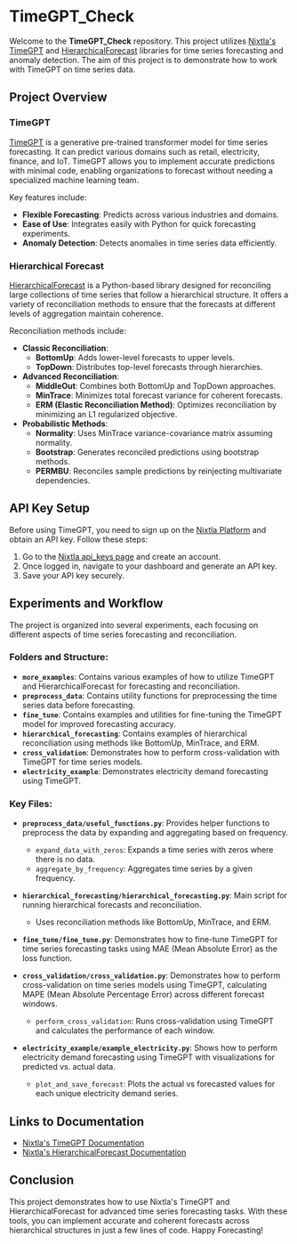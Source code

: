# TimeGPT_Check

Welcome to the **TimeGPT_Check** repository. This project utilizes [Nixtla's TimeGPT](https://github.com/Nixtla/nixtla) and [HierarchicalForecast](https://github.com/Nixtla/hierarchicalforecast) libraries for time series forecasting and anomaly detection. The aim of this project is to demonstrate how to work with TimeGPT on time series data.

## Project Overview

### TimeGPT
[TimeGPT](https://docs.nixtla.io/) is a generative pre-trained transformer model for time series forecasting. It can predict various domains such as retail, electricity, finance, and IoT. TimeGPT allows you to implement accurate predictions with minimal code, enabling organizations to forecast without needing a specialized machine learning team.

Key features include:
- **Flexible Forecasting**: Predicts across various industries and domains.
- **Ease of Use**: Integrates easily with Python for quick forecasting experiments.
- **Anomaly Detection**: Detects anomalies in time series data efficiently.

### Hierarchical Forecast
[HierarchicalForecast](https://nixtlaverse.nixtla.io/hierarchicalforecast/index.html) is a Python-based library designed for reconciling large collections of time series that follow a hierarchical structure. It offers a variety of reconciliation methods to ensure that the forecasts at different levels of aggregation maintain coherence.

Reconciliation methods include:
- **Classic Reconciliation**:
  - **BottomUp**: Adds lower-level forecasts to upper levels.
  - **TopDown**: Distributes top-level forecasts through hierarchies.
- **Advanced Reconciliation**:
  - **MiddleOut**: Combines both BottomUp and TopDown approaches.
  - **MinTrace**: Minimizes total forecast variance for coherent forecasts.
  - **ERM (Elastic Reconciliation Method)**: Optimizes reconciliation by minimizing an L1 regularized objective.
- **Probabilistic Methods**:
  - **Normality**: Uses MinTrace variance-covariance matrix assuming normality.
  - **Bootstrap**: Generates reconciled predictions using bootstrap methods.
  - **PERMBU**: Reconciles sample predictions by reinjecting multivariate dependencies.

## API Key Setup

Before using TimeGPT, you need to sign up on the [Nixtla Platform](https://nixtla.io/) and obtain an API key. Follow these steps:

1. Go to the [Nixtla api_keys page](https://dashboard.nixtla.io/api_keys) and create an account.
2. Once logged in, navigate to your dashboard and generate an API key.
3. Save your API key securely.

## Experiments and Workflow

The project is organized into several experiments, each focusing on different aspects of time series forecasting and reconciliation.

### Folders and Structure:
- **`more_examples`**: Contains various examples of how to utilize TimeGPT and HierarchicalForecast for forecasting and reconciliation.
- **`preprocess_data`**: Contains utility functions for preprocessing the time series data before forecasting.
- **`fine_tune`**: Contains examples and utilities for fine-tuning the TimeGPT model for improved forecasting accuracy.
- **`hierarchical_forecasting`**: Contains examples of hierarchical reconciliation using methods like BottomUp, MinTrace, and ERM.
- **`cross_validation`**: Demonstrates how to perform cross-validation with TimeGPT for time series models.
- **`electricity_example`**: Demonstrates electricity demand forecasting using TimeGPT.

### Key Files:
- **`preprocess_data/useful_functions.py`**: Provides helper functions to preprocess the data by expanding and aggregating based on frequency.
  - `expand_data_with_zeros`: Expands a time series with zeros where there is no data.
  - `aggregate_by_frequency`: Aggregates time series by a given frequency.

- **`hierarchical_forecasting/hierarchical_forecasting.py`**: Main script for running hierarchical forecasts and reconciliation.
  - Uses reconciliation methods like BottomUp, MinTrace, and ERM.

- **`fine_tune/fine_tune.py`**: Demonstrates how to fine-tune TimeGPT for time series forecasting tasks using MAE (Mean Absolute Error) as the loss function.

- **`cross_validation/cross_validation.py`**: Demonstrates how to perform cross-validation on time series models using TimeGPT, calculating MAPE (Mean Absolute Percentage Error) across different forecast windows.
  - `perform_cross_validation`: Runs cross-validation using TimeGPT and calculates the performance of each window.
  
- **`electricity_example/example_electricity.py`**: Shows how to perform electricity demand forecasting using TimeGPT with visualizations for predicted vs. actual data.
  - `plot_and_save_forecast`: Plots the actual vs forecasted values for each unique electricity demand series.

## Links to Documentation

- [Nixtla's TimeGPT Documentation](https://docs.nixtla.io/)
- [Nixtla's HierarchicalForecast Documentation](https://nixtlaverse.nixtla.io/hierarchicalforecast/index.html)

## Conclusion
This project demonstrates how to use Nixtla's TimeGPT and HierarchicalForecast for advanced time series forecasting tasks. With these tools, you can implement accurate and coherent forecasts across hierarchical structures in just a few lines of code.
Happy Forecasting!
